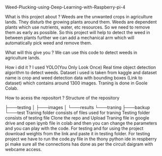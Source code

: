 Weed-Plucking-using-Deep-Learning-with-Raspberry-pi-4

What is this project about ?
Weeds are the unwanted crops in agriculture lands. They disturb the growing plants around them. Weeds are dependent plants which use nutrients, water, etc resources. So we need to remove them as early as possible. So this project will help to detect the weed in between plants further we can add a mechanical arm which will automatically pick weed and remove them.

What will this give you ?
We can use this code to detect weeds in agriculture lands.

How i did it ?
I used YOLO(You Only Look Once) Real time object detection algorithm to detect weeds. Dataset i used is taken from kaggle and dataset name is crop and weed detection data with bounding boxes (Link to dataset) which contains around 1300 images. Traning is done in Goole Colab.

How to acess the repositort ?
Structure of the repository

├───testing
│   ├───images
│   └───results
└───traning
    ├───backup
    └───test
Traning folder consists of files used for traning
Testing folder consists of testing file
Clone the repo and Upload Traning file in google drive and open ipynb file in colab and then you can change the parameters and you can play with the code.
For testing and for using the project download weights from the link and paste it in testing folder.
For testing project we have to run the code.py file in the thony python ide in respberry pi make sure all the connections has done as per the circuit daigram with webcame access.
